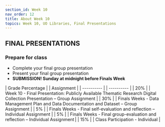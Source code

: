 ```yaml
---
section_id: Week 10
nav_order: 12
title: About Week 10
topics: Week 10, UO Libraries, Final Presentations
---
```

## FINAL PRESENTATIONS

### Prepare for class 
- Complete your final group presentation
- Present your final group presentation
- **SUBMISSION! Sunday at midnight before Finals Week**

| Grade Percentage | | Assignment |
| ---------- | | ---------- |
| 20% | | Week 10 - Final Presentation: Publicly Available Thematic Research Digital Collection Presentation – Group Assignment |
| 30% | | Finals Weeks - Data Management Plan and Data Documentation and Dataset – Group Assignment |
| 5% | | Finals Weeks - Final self-evaluation and reflection – Individual Assignment |
| 5% | | Finals Weeks - Final group-evaluation and reflection – Individual Assignment |
| 15% | | Class Participation - Individual |